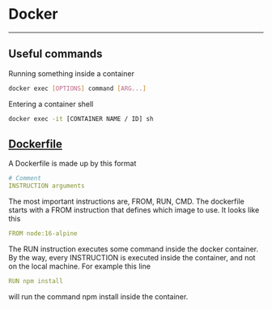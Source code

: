 # Docker
---

## Useful commands

Running something inside a container

```bash
docker exec [OPTIONS] command [ARG...]
```

Entering a container shell

```bash
docker exec -it [CONTAINER NAME / ID] sh
```

## [Dockerfile](https://docs.docker.com/engine/reference/builder/)

A Dockerfile is made up by this format

```yaml
# Comment
INSTRUCTION arguments
```

The most important instructions are, FROM, RUN, CMD. The dockerfile starts with a FROM instruction that defines which image to use. It looks like this

```yaml
FROM node:16-alpine
```

The RUN instruction executes some command inside the docker container. By the way, every INSTRUCTION is executed inside the container, and not on the local machine. For example this line

```yaml
RUN npm install
```

will run the command npm install inside the container.
